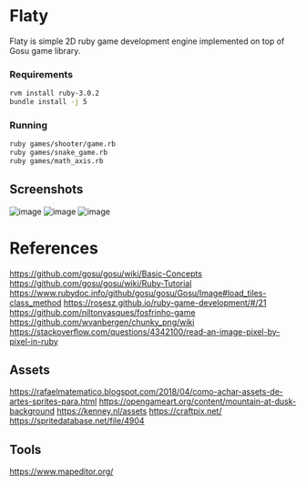 # Flaty

Flaty is simple 2D ruby game development engine implemented on top of Gosu game library.

### Requirements

```sh
rvm install ruby-3.0.2
bundle install -j 5
```

### Running

```sh
ruby games/shooter/game.rb
ruby games/snake_game.rb
ruby games/math_axis.rb
```

## Screenshots

![image](https://user-images.githubusercontent.com/2291529/132454674-e3d9ff3b-5883-42ad-a2d5-b55361b318f8.png)
![image](https://user-images.githubusercontent.com/2291529/132454752-9fa7db1f-4696-4da9-a51f-efbc193c9948.png)
![image](https://user-images.githubusercontent.com/2291529/133026223-f64be37e-9634-4e94-bf8d-3139113beb7d.png)

# References

https://github.com/gosu/gosu/wiki/Basic-Concepts
https://github.com/gosu/gosu/wiki/Ruby-Tutorial
https://www.rubydoc.info/github/gosu/gosu/Gosu/Image#load_tiles-class_method
https://rosesz.github.io/ruby-game-development/#/21
https://github.com/niltonvasques/fosfrinho-game
https://github.com/wvanbergen/chunky_png/wiki
https://stackoverflow.com/questions/4342100/read-an-image-pixel-by-pixel-in-ruby

## Assets
https://rafaelmatematico.blogspot.com/2018/04/como-achar-assets-de-artes-sprites-para.html
https://opengameart.org/content/mountain-at-dusk-background
https://kenney.nl/assets
https://craftpix.net/
https://spritedatabase.net/file/4904

## Tools

https://www.mapeditor.org/
